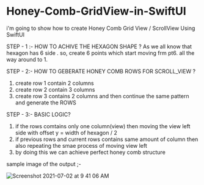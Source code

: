 # Honey-Comb-GridView-in-SwiftUI

i'm going to show how to create Honey Comb Grid View / ScrollView Using SwiftUI 

STEP - 1 :-
HOW TO ACHIVE THE HEXAGON SHAPE ?
As we all know that hexagon has 6 side . so, create 6 points which start moving frm pt6. all the way around to 1.

STEP - 2:-
HOW TO GEBERATE HONEY COMB ROWS FOR SCROLL_VIEW ?
1. create row 1 contain 2 columns
2. create row 2 contain 3 columns
3. create row 3 contains 2 columns and then continue the same pattern and generate the ROWS


STEP - 3:-
BASIC LOGIC?
1. if the rows comtains only one column(view) then moving the view left side with offset y = width of hexagon / 2
2. if previous rows and current  rows contains same amount of column then also repeating the smae process of moving view left
3.  by doing this we can achieve perfect honey comb structure



sample image of the output ;-

![Screenshot 2021-07-02 at 9 41 06 AM](https://user-images.githubusercontent.com/84556881/124219281-aabb5080-db19-11eb-9982-9f03cdf4e99e.png)




